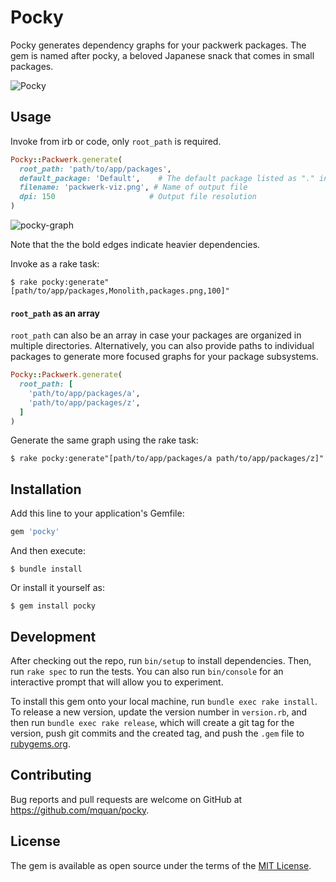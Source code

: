 # Pocky

Pocky generates dependency graphs for your packwerk packages. The gem is named after pocky, a beloved Japanese snack that comes in small packages.

![Pocky](https://user-images.githubusercontent.com/138784/103248942-c141de80-4921-11eb-99bd-3744816abc37.png)

## Usage

Invoke from irb or code, only `root_path` is required.
```ruby
Pocky::Packwerk.generate(
  root_path: 'path/to/app/packages',
  default_package: 'Default',    # The default package listed as "." in deprecated_references.yml
  filename: 'packwerk-viz.png', # Name of output file
  dpi: 150                     # Output file resolution
)
```

![pocky-graph](https://user-images.githubusercontent.com/138784/103251690-a6299b80-492e-11eb-92f1-205752d850d8.png)

Note that the the bold edges indicate heavier dependencies.

Invoke as a rake task:

    $ rake pocky:generate"[path/to/app/packages,Monolith,packages.png,100]"


#### `root_path` as an array
`root_path` can also be an array in case your packages are organized in multiple directories. Alternatively, you can also provide paths to individual packages to generate more focused graphs for your package subsystems.

```ruby
Pocky::Packwerk.generate(
  root_path: [
    'path/to/app/packages/a',
    'path/to/app/packages/z',
  ]
)
```

Generate the same graph using the rake task:

    $ rake pocky:generate"[path/to/app/packages/a path/to/app/packages/z]"


## Installation

Add this line to your application's Gemfile:

```ruby
gem 'pocky'
```

And then execute:

    $ bundle install

Or install it yourself as:

    $ gem install pocky

## Development

After checking out the repo, run `bin/setup` to install dependencies. Then, run `rake spec` to run the tests. You can also run `bin/console` for an interactive prompt that will allow you to experiment.

To install this gem onto your local machine, run `bundle exec rake install`. To release a new version, update the version number in `version.rb`, and then run `bundle exec rake release`, which will create a git tag for the version, push git commits and the created tag, and push the `.gem` file to [rubygems.org](https://rubygems.org).

## Contributing

Bug reports and pull requests are welcome on GitHub at https://github.com/mquan/pocky.

## License

The gem is available as open source under the terms of the [MIT License](https://opensource.org/licenses/MIT).
